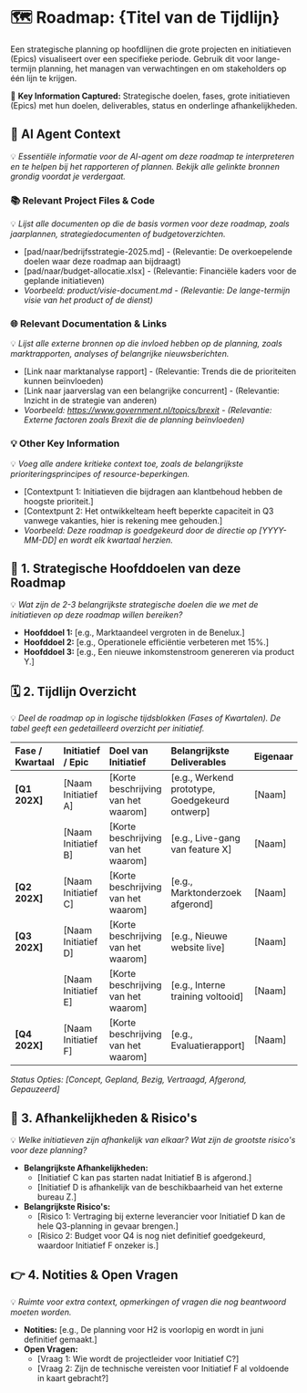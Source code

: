 # **🗺️ Roadmap: {Titel van de Tijdlijn}**

Een strategische planning op hoofdlijnen die grote projecten en initiatieven (Epics) visualiseert over een specifieke periode. Gebruik dit voor lange-termijn planning, het managen van verwachtingen en om stakeholders op één lijn te krijgen.

🔐 **Key Information Captured:** Strategische doelen, fases, grote initiatieven (Epics) met hun doelen, deliverables, status en onderlinge afhankelijkheden.

## **🤖 AI Agent Context**

💡 *Essentiële informatie voor de AI-agent om deze roadmap te interpreteren en te helpen bij het rapporteren of plannen. Bekijk alle gelinkte bronnen grondig voordat je verdergaat.*

### **📚 Relevant Project Files & Code**

💡 *Lijst alle documenten op die de basis vormen voor deze roadmap, zoals jaarplannen, strategiedocumenten of budgetoverzichten.*

* \[pad/naar/bedrijfsstrategie-2025.md\] \- (Relevantie: De overkoepelende doelen waar deze roadmap aan bijdraagt)
* \[pad/naar/budget-allocatie.xlsx\] \- (Relevantie: Financiële kaders voor de geplande initiatieven)
* *Voorbeeld: product/visie-document.md \- (Relevantie: De lange-termijn visie van het product of de dienst)*

### **🌐 Relevant Documentation & Links**

💡 *Lijst alle externe bronnen op die invloed hebben op de planning, zoals marktrapporten, analyses of belangrijke nieuwsberichten.*

* \[Link naar marktanalyse rapport\] \- (Relevantie: Trends die de prioriteiten kunnen beïnvloeden)
* \[Link naar jaarverslag van een belangrijke concurrent\] \- (Relevantie: Inzicht in de strategie van anderen)
* *Voorbeeld: https://www.government.nl/topics/brexit \- (Relevantie: Externe factoren zoals Brexit die de planning beïnvloeden)*

### **💡 Other Key Information**

💡 *Voeg alle andere kritieke context toe, zoals de belangrijkste prioriteringsprincipes of resource-beperkingen.*

* \[Contextpunt 1: Initiatieven die bijdragen aan klantbehoud hebben de hoogste prioriteit.\]
* \[Contextpunt 2: Het ontwikkelteam heeft beperkte capaciteit in Q3 vanwege vakanties, hier is rekening mee gehouden.\]
* *Voorbeeld: Deze roadmap is goedgekeurd door de directie op \[YYYY-MM-DD\] en wordt elk kwartaal herzien.*

## **🎯 1\. Strategische Hoofddoelen van deze Roadmap**

💡 *Wat zijn de 2-3 belangrijkste strategische doelen die we met de initiatieven op deze roadmap willen bereiken?*

* **Hoofddoel 1:** \[e.g., Marktaandeel vergroten in de Benelux.\]
* **Hoofddoel 2:** \[e.g., Operationele efficiëntie verbeteren met 15%.\]
* **Hoofddoel 3:** \[e.g., Een nieuwe inkomstenstroom genereren via product Y.\]

## **🗓️ 2\. Tijdlijn Overzicht**

💡 *Deel de roadmap op in logische tijdsblokken (Fases of Kwartalen). De tabel geeft een gedetailleerd overzicht per initiatief.*

| Fase / Kwartaal | Initiatief / Epic | Doel van Initiatief | Belangrijkste Deliverables | Eigenaar | Status |
| :---- | :---- | :---- | :---- | :---- | :---- |
| **\[Q1 202X\]** | \[Naam Initiatief A\] | \[Korte beschrijving van het waarom\] | \[e.g., Werkend prototype, Goedgekeurd ontwerp\] | \[Naam\] | \[Gepland\] |
|  | \[Naam Initiatief B\] | \[Korte beschrijving van het waarom\] | \[e.g., Live-gang van feature X\] | \[Naam\] | \[Gepland\] |
| **\[Q2 202X\]** | \[Naam Initiatief C\] | \[Korte beschrijving van het waarom\] | \[e.g., Marktonderzoek afgerond\] | \[Naam\] | \[Gepland\] |
| **\[Q3 202X\]** | \[Naam Initiatief D\] | \[Korte beschrijving van het waarom\] | \[e.g., Nieuwe website live\] | \[Naam\] | \[Gepland\] |
|  | \[Naam Initiatief E\] | \[Korte beschrijving van het waarom\] | \[e.g., Interne training voltooid\] | \[Naam\] | \[Gepland\] |
| **\[Q4 202X\]** | \[Naam Initiatief F\] | \[Korte beschrijving van het waarom\] | \[e.g., Evaluatierapport\] | \[Naam\] | \[Gepland\] |

*Status Opties: \[Concept, Gepland, Bezig, Vertraagd, Afgerond, Gepauzeerd\]*

## **🔗 3\. Afhankelijkheden & Risico's**

💡 *Welke initiatieven zijn afhankelijk van elkaar? Wat zijn de grootste risico's voor deze planning?*

* **Belangrijkste Afhankelijkheden:**
    * \[Initiatief C kan pas starten nadat Initiatief B is afgerond.\]
    * \[Initiatief D is afhankelijk van de beschikbaarheid van het externe bureau Z.\]
* **Belangrijkste Risico's:**
    * \[Risico 1: Vertraging bij externe leverancier voor Initiatief D kan de hele Q3-planning in gevaar brengen.\]
    * \[Risico 2: Budget voor Q4 is nog niet definitief goedgekeurd, waardoor Initiatief F onzeker is.\]

## **👉 4\. Notities & Open Vragen**

💡 *Ruimte voor extra context, opmerkingen of vragen die nog beantwoord moeten worden.*

* **Notities:** \[e.g., De planning voor H2 is voorlopig en wordt in juni definitief gemaakt.\]
* **Open Vragen:**
    * \[Vraag 1: Wie wordt de projectleider voor Initiatief C?\]
    * \[Vraag 2: Zijn de technische vereisten voor Initiatief F al voldoende in kaart gebracht?\]
